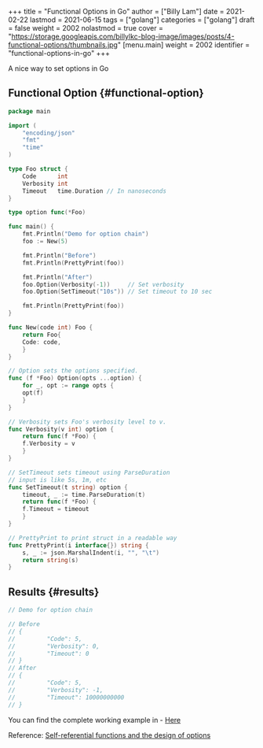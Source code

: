 +++
title = "Functional Options in Go"
author = ["Billy Lam"]
date = 2021-02-22
lastmod = 2021-06-15
tags = ["golang"]
categories = ["golang"]
draft = false
weight = 2002
nolastmod = true
cover = "https://storage.googleapis.com/billylkc-blog-image/images/posts/4-functional-options/thumbnails.jpg"
[menu.main]
  weight = 2002
  identifier = "functional-options-in-go"
+++

A nice way to set options in Go

<!--more-->


## Functional Option {#functional-option}

```go
package main

import (
    "encoding/json"
    "fmt"
    "time"
)

type Foo struct {
    Code      int
    Verbosity int
    Timeout   time.Duration // In nanoseconds
}

type option func(*Foo)

func main() {
    fmt.Println("Demo for option chain")
    foo := New(5)

    fmt.Println("Before")
    fmt.Println(PrettyPrint(foo))

    fmt.Println("After")
    foo.Option(Verbosity(-1))     // Set verbosity
    foo.Option(SetTimeout("10s")) // Set timeout to 10 sec

    fmt.Println(PrettyPrint(foo))
}

func New(code int) Foo {
    return Foo{
	Code: code,
    }
}

// Option sets the options specified.
func (f *Foo) Option(opts ...option) {
    for _, opt := range opts {
	opt(f)
    }
}

// Verbosity sets Foo's verbosity level to v.
func Verbosity(v int) option {
    return func(f *Foo) {
	f.Verbosity = v
    }
}

// SetTimeout sets timeout using ParseDuration
// input is like 5s, 1m, etc
func SetTimeout(t string) option {
    timeout, _ := time.ParseDuration(t)
    return func(f *Foo) {
	f.Timeout = timeout
    }
}

// PrettyPrint to print struct in a readable way
func PrettyPrint(i interface{}) string {
    s, _ := json.MarshalIndent(i, "", "\t")
    return string(s)
}
```


## Results {#results}

```go
// Demo for option chain

// Before
// {
//         "Code": 5,
//         "Verbosity": 0,
//         "Timeout": 0
// }
// After
// {
//         "Code": 5,
//         "Verbosity": -1,
//         "Timeout": 10000000000
// }
```

You can find the complete working example in - [Here](https://github.com/billylkc/blogposts/tree/3%5Fgo%5Ffunctional%5Foptions)

Reference: [Self-referential functions and the design of options](https://commandcenter.blogspot.com/2014/01/self-referential-functions-and-design.html)
